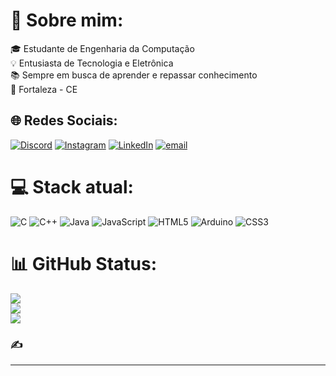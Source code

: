 # 💫 Sobre mim:
🎓 Estudante de Engenharia da Computação <br> 💡 Entusiasta de Tecnologia e Eletrônica  <br>📚 Sempre em busca de aprender e repassar conhecimento<br>📍 Fortaleza - CE 


## 🌐 Redes Sociais:
[![Discord](https://img.shields.io/badge/Discord-%237289DA.svg?logo=discord&logoColor=white)](https://discord.gg/gabriel13_px) [![Instagram](https://img.shields.io/badge/Instagram-%23E4405F.svg?logo=Instagram&logoColor=white)](https://instagram.com/gabriel13px) [![LinkedIn](https://img.shields.io/badge/LinkedIn-%230077B5.svg?logo=linkedin&logoColor=white)](https://linkedin.com/in/gabriel-oliveira-da-silva-486281359) [![email](https://img.shields.io/badge/Email-D14836?logo=gmail&logoColor=white)](mailto:gabrielga0304@gmail.com) 

# 💻 Stack atual:
![C](https://img.shields.io/badge/c-%2300599C.svg?style=for-the-badge&logo=c&logoColor=white) ![C++](https://img.shields.io/badge/c++-%2300599C.svg?style=for-the-badge&logo=c%2B%2B&logoColor=white) ![Java](https://img.shields.io/badge/java-%23ED8B00.svg?style=for-the-badge&logo=openjdk&logoColor=white) ![JavaScript](https://img.shields.io/badge/javascript-%23323330.svg?style=for-the-badge&logo=javascript&logoColor=%23F7DF1E) ![HTML5](https://img.shields.io/badge/html5-%23E34F26.svg?style=for-the-badge&logo=html5&logoColor=white) ![Arduino](https://img.shields.io/badge/-Arduino-00979D?style=for-the-badge&logo=Arduino&logoColor=white) ![CSS3](https://img.shields.io/badge/css3-%231572B6.svg?style=for-the-badge&logo=css3&logoColor=white)
# 📊 GitHub Status:
![](https://github-readme-stats.vercel.app/api?username=gabriel13px&theme=radical&hide_border=false&include_all_commits=true&count_private=true)<br/>
![](https://nirzak-streak-stats.vercel.app/?user=gabriel13px&theme=radical&hide_border=false)<br/>
![](https://github-readme-stats.vercel.app/api/top-langs/?username=gabriel13px&theme=radical&hide_border=false&include_all_commits=true&count_private=true&layout=compact)

### ✍️ 


---


<!-- Proudly created with GPRM ( https://gprm.itsvg.in ) -->
